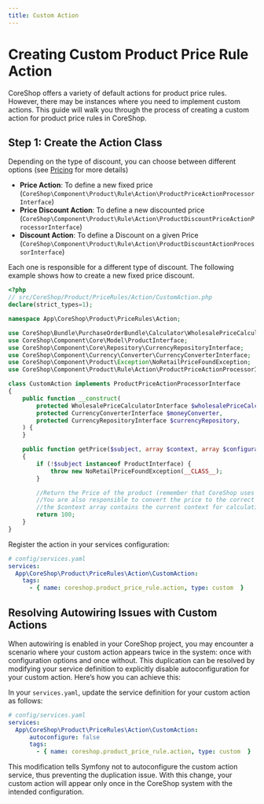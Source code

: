 ```yaml
---
title: Custom Action
---
```


# Creating Custom Product Price Rule Action

CoreShop offers a variety of default actions for product price rules. However, there may be instances where you need to implement custom actions. This guide will walk you through the process of creating a custom action for product price rules in CoreShop.

## Step 1: Create the Action Class

Depending on the type of discount, you can choose between different options (see [Pricing](../02_Price_Calculation.md) for more details)

 - **Price Action**: To define a new fixed price (`CoreShop\Component\Product\Rule\Action\ProductPriceActionProcessorInterface`)
 - **Price Discount Action**: To define a new discounted price (`CoreShop\Component\Product\Rule\Action\ProductDiscountPriceActionProcessorInterface`)
 - **Discount Action**: To define a Discount on a given Price (`CoreShop\Component\Product\Rule\Action\ProductDiscountActionProcessorInterface`)

Each one is responsible for a different type of discount. The following example shows how to create a new fixed price discount.

```php
<?php
// src/CoreShop/Product/PriceRules/Action/CustomAction.php
declare(strict_types=1);

namespace App\CoreShop\Product\PriceRules\Action;

use CoreShop\Bundle\PurchaseOrderBundle\Calculator\WholesalePriceCalculatorInterface;
use CoreShop\Component\Core\Model\ProductInterface;
use CoreShop\Component\Core\Repository\CurrencyRepositoryInterface;
use CoreShop\Component\Currency\Converter\CurrencyConverterInterface;
use CoreShop\Component\Product\Exception\NoRetailPriceFoundException;
use CoreShop\Component\Product\Rule\Action\ProductPriceActionProcessorInterface;

class CustomAction implements ProductPriceActionProcessorInterface
{
    public function __construct(
        protected WholesalePriceCalculatorInterface $wholesalePriceCalculator,
        protected CurrencyConverterInterface $moneyConverter,
        protected CurrencyRepositoryInterface $currencyRepository,
    ) {
    }

    public function getPrice($subject, array $context, array $configuration): int
    {
        if (!$subject instanceof ProductInterface) {
            throw new NoRetailPriceFoundException(__CLASS__);
        }

        //Return the Price of the product (remember that CoreShop uses integers for prices, 100 is 1.00)
        //You are also responsible to convert the price to the correct currency
        //the $context array contains the current context for calculation, e.g. the current currency
        return 100;
    }
}
```

Register the action in your services configuration:

```yaml
# config/services.yaml
services:
  App\CoreShop\Product\PriceRules\Action\CustomAction:
    tags:
      - { name: coreshop.product_price_rule.action, type: custom  }
```

## Resolving Autowiring Issues with Custom Actions

When autowiring is enabled in your CoreShop project, you may encounter a scenario where your custom action appears twice in the system: once with configuration options and once without. This duplication can be resolved by modifying your service definition to explicitly disable autoconfiguration for your custom action. Here’s how you can achieve this:

In your `services.yaml`, update the service definition for your custom action as follows:

```yaml
# config/services.yaml
services:
  App\CoreShop\Product\PriceRules\Action\CustomAction:
      autoconfigure: false
      tags:
        - { name: coreshop.product_price_rule.action, type: custom  }
```

This modification tells Symfony not to autoconfigure the custom action service, thus preventing the duplication issue. With this change, your custom action will appear only once in the CoreShop system with the intended configuration.
